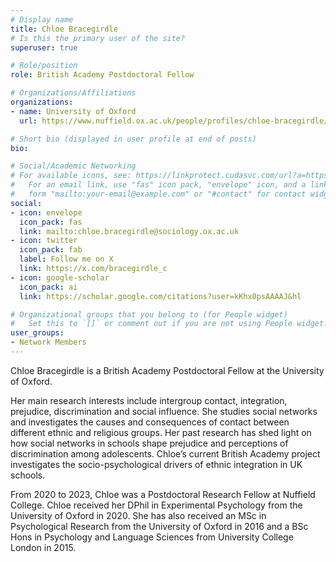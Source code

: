 ```yaml
---
# Display name
title: Chloe Bracegirdle
# Is this the primary user of the site?
superuser: true

# Role/position
role: British Academy Postdoctoral Fellow

# Organizations/Affiliations
organizations:
- name: University of Oxford
  url: https://www.nuffield.ox.ac.uk/people/profiles/chloe-bracegirdle/

# Short bio (displayed in user profile at end of posts)
bio: 

# Social/Academic Networking
# For available icons, see: https://linkprotect.cudasvc.com/url?a=https%3a%2f%2fsourcethemes.com%2facademic%2fdocs%2fpage-builder%2f%23icons&c=E,1,03Q55I8O6D-V-MsaI5i3Th7UvGHpRVj6l4dANOBXiQaBRckWF-Uxi40d1B8mh5T88rS8FWL6R2UVO5-e4mDAmzVU5C2FJcU0kEkb6Qi2tyc,&typo=1
#   For an email link, use "fas" icon pack, "envelope" icon, and a link in the
#   form "mailto:your-email@example.com" or "#contact" for contact widget.
social:
- icon: envelope
  icon_pack: fas
  link: mailto:chloe.bracegirdle@sociology.ox.ac.uk
- icon: twitter
  icon_pack: fab
  label: Follow me on X
  link: https://x.com/bracegirdle_c
- icon: google-scholar
  icon_pack: ai
  link: https://scholar.google.com/citations?user=kKhx0psAAAAJ&hl

# Organizational groups that you belong to (for People widget)
#   Set this to `[]` or comment out if you are not using People widget.
user_groups:
- Network Members
---
```


Chloe Bracegirdle is a British Academy Postdoctoral Fellow at the University of Oxford.

Her main research interests include intergroup contact, integration, prejudice, discrimination and social influence. She studies social networks and investigates the causes and consequences of contact between different ethnic and religious groups. Her past research has shed light on how social networks in schools shape prejudice and perceptions of discrimination among adolescents. Chloe’s current British Academy project investigates the socio-psychological drivers of ethnic integration in UK schools.

From 2020 to 2023, Chloe was a Postdoctoral Research Fellow at Nuffield College. Chloe received her DPhil in Experimental Psychology from the University of Oxford in 2020. She has also received an MSc in Psychological Research from the University of Oxford in 2016 and a BSc Hons in Psychology and Language Sciences from University College London in 2015.
